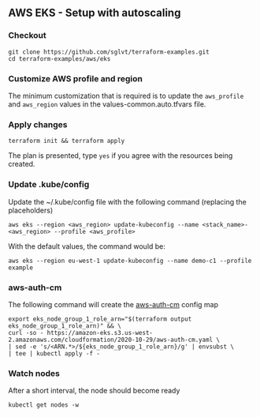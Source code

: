 ## AWS EKS - Setup with autoscaling

### Checkout

```
git clone https://github.com/sglvt/terraform-examples.git
cd terraform-examples/aws/eks
```

### Customize AWS profile and region
The minimum customization that is required is to update the `aws_profile` and `aws_region` values in the values-common.auto.tfvars file.

### Apply changes
```
terraform init && terraform apply
```

The plan is presented, type `yes` if you agree with the resources being created.

### Update .kube/config
Update the ~/.kube/config file with the following command (replacing the placeholders)

```
aws eks --region <aws_region> update-kubeconfig --name <stack_name>-<aws_region> --profile <aws_profile>
```

With the default values, the command would be:

```
aws eks --region eu-west-1 update-kubeconfig --name demo-c1 --profile example
```

### aws-auth-cm

The following command will create the [aws-auth-cm](https://docs.aws.amazon.com/eks/latest/userguide/add-user-role.html) config map

```
export eks_node_group_1_role_arn="$(terraform output eks_node_group_1_role_arn)" && \
curl -so - https://amazon-eks.s3.us-west-2.amazonaws.com/cloudformation/2020-10-29/aws-auth-cm.yaml \
| sed -e 's/<ARN.*>/${eks_node_group_1_role_arn}/g' | envsubst \
| tee | kubectl apply -f -
```

### Watch nodes

After a short interval, the node should become ready
```
kubectl get nodes -w
```


